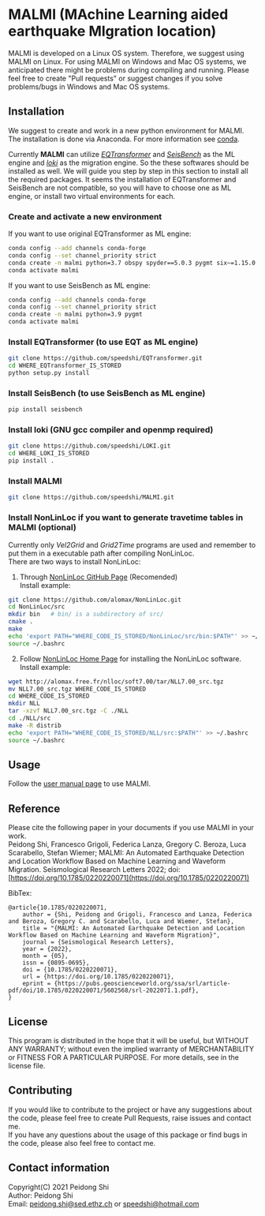 # MALMI (MAchine Learning aided earthquake MIgration location)  
MALMI is developed on a Linux OS system. Therefore, we suggest using MALMI on Linux. For using MALMI on Windows and Mac OS systems, we anticipated there might be problems during compiling and running. Please feel free to create "Pull requests" or suggest changes if you solve problems/bugs in Windows and Mac OS systems.

## Installation 
We suggest to create and work in a new python environment for MALMI. The installation is done via Anaconda. For more information see [conda](https://docs.conda.io/en/latest/).

Currently **MALMI** can utilize [*EQTransformer*](https://github.com/speedshi/EQTransformer) and [*SeisBench*](https://github.com/seisbench/seisbench) as the ML engine and [*loki*](https://github.com/speedshi/LOKI) as the migration engine. So the these softwares should be installed as well. We will guide you step by step in this section to install all the required packages. It seems the installation of EQTransformer and SeisBench are not compatible, so you will have to choose one as ML engine, or install two virtual environments for each.

### Create and activate a new environment 
If you want to use original EQTransformer as ML engine:  
```bash
conda config --add channels conda-forge
conda config --set channel_priority strict
conda create -n malmi python=3.7 obspy spyder==5.0.3 pygmt six~=1.15.0 numpy~=1.19.2 protobuf'<3.20,>=3.9.2'
conda activate malmi
```

If you want to use SeisBench as ML engine:  
```bash
conda config --add channels conda-forge
conda config --set channel_priority strict
conda create -n malmi python=3.9 pygmt
conda activate malmi
```

### Install EQTransformer (to use EQT as ML engine) 
```bash
git clone https://github.com/speedshi/EQTransformer.git
cd WHERE_EQTransformer_IS_STORED
python setup.py install
```

### Install SeisBench (to use SeisBench as ML engine) 
```bash
pip install seisbench
```

### Install loki (GNU gcc compiler and openmp required)
```bash
git clone https://github.com/speedshi/LOKI.git
cd WHERE_LOKI_IS_STORED
pip install .
```

### Install MALMI 
```bash
git clone https://github.com/speedshi/MALMI.git
```

### Install NonLinLoc if you want to generate travetime tables in MALMI (optional)
Currently only *Vel2Grid* and *Grid2Time* programs are used and remember to put them in a executable path after compiling NonLinLoc.  
There are two ways to install NonLinLoc:

1. Through [NonLinLoc GitHub Page](https://github.com/alomax/NonLinLoc) (Recomended)  
Install example:
```bash
git clone https://github.com/alomax/NonLinLoc.git
cd NonLinLoc/src
mkdir bin   # bin/ is a subdirectory of src/
cmake .
make
echo 'export PATH="WHERE_CODE_IS_STORED/NonLinLoc/src/bin:$PATH"' >> ~/.bashrc
source ~/.bashrc
```

2. Follow [NonLinLoc Home Page](http://alomax.free.fr/nlloc/) for installing the NonLinLoc software.   
Install example:
```bash
wget http://alomax.free.fr/nlloc/soft7.00/tar/NLL7.00_src.tgz
mv NLL7.00_src.tgz WHERE_CODE_IS_STORED
cd WHERE_CODE_IS_STORED
mkdir NLL
tar -xzvf NLL7.00_src.tgz -C ./NLL
cd ./NLL/src
make -R distrib
echo 'export PATH="WHERE_CODE_IS_STORED/NLL/src:$PATH"' >> ~/.bashrc
source ~/.bashrc
```

## Usage 
Follow the [user manual page](https://github.com/speedshi/MALMI/blob/main/user_manual.md) to use MALMI. 

## Reference 
Please cite the following paper in your documents if you use MALMI in your work.  
Peidong Shi, Francesco Grigoli, Federica Lanza, Gregory C. Beroza, Luca Scarabello, Stefan Wiemer; MALMI: An Automated Earthquake Detection and Location Workflow Based on Machine Learning and Waveform Migration. Seismological Research Letters 2022; doi: [https://doi.org/10.1785/0220220071](https://doi.org/10.1785/0220220071)

BibTex:
```
@article{10.1785/0220220071,
    author = {Shi, Peidong and Grigoli, Francesco and Lanza, Federica and Beroza, Gregory C. and Scarabello, Luca and Wiemer, Stefan},
    title = "{MALMI: An Automated Earthquake Detection and Location Workflow Based on Machine Learning and Waveform Migration}",
    journal = {Seismological Research Letters},
    year = {2022},
    month = {05},
    issn = {0895-0695},
    doi = {10.1785/0220220071},
    url = {https://doi.org/10.1785/0220220071},
    eprint = {https://pubs.geoscienceworld.org/ssa/srl/article-pdf/doi/10.1785/0220220071/5602568/srl-2022071.1.pdf},
}
```

## License 
This program is distributed in the hope that it will be useful, but WITHOUT ANY WARRANTY; without even the implied warranty of MERCHANTABILITY or FITNESS FOR A PARTICULAR PURPOSE. For more details, see in the license file.

## Contributing
If you would like to contribute to the project or have any suggestions about the code, please feel free to create Pull Requests, raise issues and contact me.  
If you have any questions about the usage of this package or find bugs in the code, please also feel free to contact me.

## Contact information 
Copyright(C) 2021 Peidong Shi  
Author: Peidong Shi  
Email: peidong.shi@sed.ethz.ch or speedshi@hotmail.com


